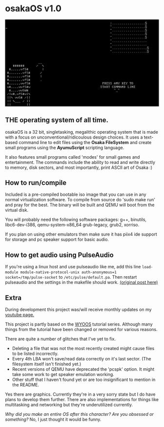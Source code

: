 # osakaOS v1.0
![](cube.gif)

<h2>THE operating system of all time.</h2>

osakaOS is a 32 bit, singletasking, megalithic operating system that is made with a focus on unconventional/ridicoulous design choices. It uses a text-based command line to edit files using the <b>Osaka FileSystem</b> and create small programs using the <b>AyumuScript</b> scripting language. 

It also features small programs called 'modes' for small games and entertainment. The commands include the ability to read and write directly to memory, disk sectors, and most importantly, print ASCII art of Osaka :)


<h2>How to run/compile</h2>

Included is a pre-compiled bootable iso image that you can use in any normal virtualization software.
To compile from source do 'sudo make run' and pray for the best. The binary will be built and QEMU will boot from the virtual disk.

You will probably need the following software packages: g++, binutils, libc6-dev-i386, qemu-system-x86_64 grub-legacy, grub2, xorriso.

If you plan on using other emulators then make sure it has piix4 ide support for storage and pc speaker support for basic audio.

<h2>How to get audio using PulseAudio</h2>

If you're using a linux host and use pulseaudio like me, add this line <code>load-module module-native-protocol-unix auth-anonymous=1 socket=/tmp/pulse-socket</code>
to <code>/etc/pulse/default.pa</code>. Then restart pulseaudio and the settings in the makefile should work. <a href="https://stackoverflow.com/questions/59988019/emulator-pulseaudio-access-denied">(original post here)</a>


<h2>Extra</h2>

During development this project was/will receive monthly updates on my <a href="https://www.youtube.com/@dpacarana">youtube page.</a>

This project is partly based on the <a href="https://github.com/AlgorithMan-de/wyoos">WYOOS</a> tutorial series. Although many things from the tutorial have been changed or removed for various reasons.

There are quite a number of glitches that I've yet to fix. 
<ul>
  <li>Deleting a file that was not the most recently created might cause files to be listed incorrectly.</li>
  <li>Every 4th LBA won't save/read data correctly on it's last sector. (The filesystem itself isn't finished yet.)</li>
  <li>Recent versions of QEMU have deprecated the 'pcspk' option. It might take some work to get speaker emulation working.</li>
  <li>Other stuff that I haven't found yet or are too insignificant to mention in the README.</li>
</ul>

Yes there are graphics. Currently they're in a very sorry state but I do have plans to develop them further. There are also implementations for things like multitasking and networking but they're underutilized currently.

<i>Why did you make an entire OS after this character? Are you obsessed or something?</i>
No, I just thought it would be funny.

